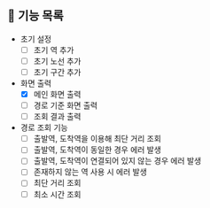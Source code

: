 ## 🚀 기능 목록

* 초기 설정
  * [ ] 초기 역 추가
  * [ ] 초기 노선 추가
  * [ ] 초기 구간 추가
* 화면 출력
  * [x] 메인 화면 출력
  * [ ] 경로 기준 화면 출력
  * [ ] 조회 결과 출력
* 경로 조회 기능
  * [ ] 출발역, 도착역을 이용해 최단 거리 조회
  * [ ] 출발역, 도착역이 동일한 경우 에러 발생
  * [ ] 출발역, 도착역이 연결되어 있지 않는 경우 에러 발생
  * [ ] 존재하지 않는 역 사용 시 에러 발생
  * [ ] 최단 거리 조회
  * [ ] 최소 시간 조회